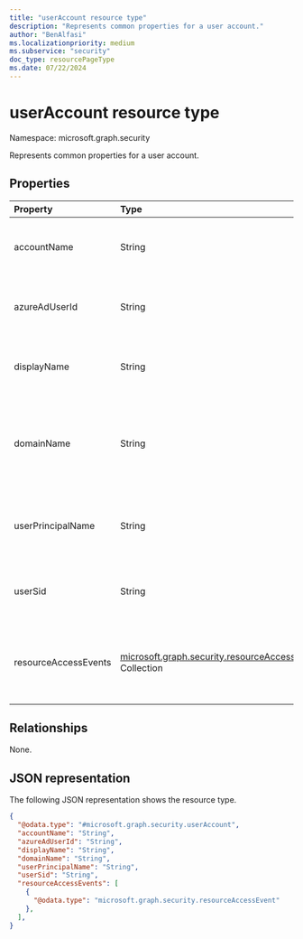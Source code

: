```yaml
---
title: "userAccount resource type"
description: "Represents common properties for a user account."
author: "BenAlfasi"
ms.localizationpriority: medium
ms.subservice: "security"
doc_type: resourcePageType
ms.date: 07/22/2024
---
```


# userAccount resource type

Namespace: microsoft.graph.security

Represents common properties for a user account.

## Properties

| Property          | Type   | Description                                                            |
|:------------------|:-------|:-----------------------------------------------------------------------|
| accountName       | String | The displayed name of the user account.                                |
| azureAdUserId     | String | The user object identifier in Microsoft Entra ID.       |
| displayName       | String | The user display name in Microsoft Entra ID.                                     |
| domainName        | String | The name of the Active Directory domain of which the user is a member. |
| userPrincipalName | String | The user principal name of the account in Microsoft Entra ID.                    |
| userSid           | String | The local security identifier of the user account.                     |
| resourceAccessEvents | [microsoft.graph.security.resourceAccessEvent](./security-resourceaccessevent.md) Collection | Information on resource access attempts made by the user account. |

## Relationships

None.

## JSON representation

The following JSON representation shows the resource type.
<!-- {
  "blockType": "resource",
  "@odata.type": "microsoft.graph.security.userAccount"
}
-->
``` json
{
  "@odata.type": "#microsoft.graph.security.userAccount",
  "accountName": "String",
  "azureAdUserId": "String",
  "displayName": "String",
  "domainName": "String",
  "userPrincipalName": "String",
  "userSid": "String",
  "resourceAccessEvents": [
    {
      "@odata.type": "microsoft.graph.security.resourceAccessEvent"
    },
  ],
}
```
